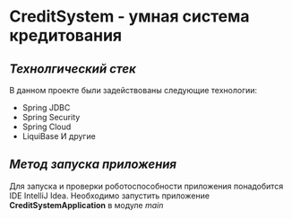 # CreditSystem - умная система кредитования

## *Технолгический стек*
В данном проекте были задействованы следующие технологии:
- Spring JDBC
- Spring Security
- Spring Cloud
- LiquiBase
И другие

## *Метод запуска приложения*
Для запуска и проверки роботоспособности приложения понадобится IDE IntelliJ Idea. Необходимо запустить приложение **CreditSystemApplication** в модуле *main* 
